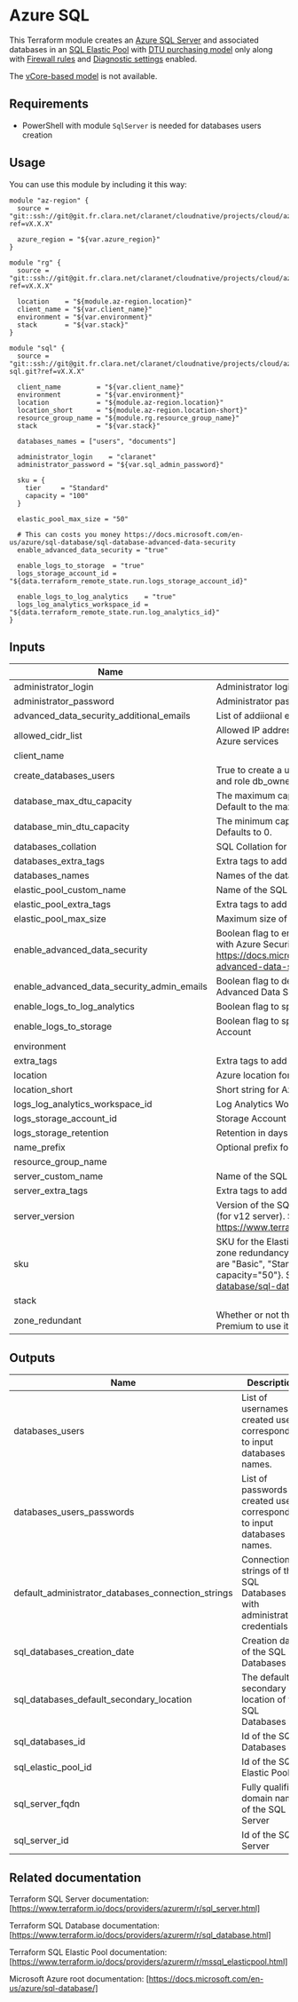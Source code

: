 # Azure SQL

This Terraform module creates an [Azure SQL Server](https://docs.microsoft.com/en-us/azure/sql-database/sql-database-servers) 
and associated databases in an [SQL Elastic Pool](https://docs.microsoft.com/en-us/azure/sql-database/sql-database-elastic-pool) 
with [DTU purchasing model](https://docs.microsoft.com/en-us/azure/sql-database/sql-database-service-tiers-dtu) 
only along with [Firewall rules](https://docs.microsoft.com/en-us/azure/sql-database/sql-database-firewall-configure) 
and [Diagnostic settings](https://docs.microsoft.com/en-us/azure/sql-database/sql-database-metrics-diag-logging) 
enabled.

The [vCore-based model](https://docs.microsoft.com/en-us/azure/sql-database/sql-database-service-tiers-vcore)
is not available.

## Requirements
* PowerShell with module `SqlServer` is needed for databases users creation

## Usage
You can use this module by including it this way:
```hcl
module "az-region" {
  source = "git::ssh://git@git.fr.clara.net/claranet/cloudnative/projects/cloud/azure/terraform/modules/regions.git?ref=vX.X.X"

  azure_region = "${var.azure_region}"
}

module "rg" {
  source = "git::ssh://git@git.fr.clara.net/claranet/cloudnative/projects/cloud/azure/terraform/modules/rg.git?ref=vX.X.X"

  location    = "${module.az-region.location}"
  client_name = "${var.client_name}"
  environment = "${var.environment}"
  stack       = "${var.stack}"
}

module "sql" {
  source = "git::ssh://git@git.fr.clara.net/claranet/cloudnative/projects/cloud/azure/terraform/features/db-sql.git?ref=vX.X.X"

  client_name         = "${var.client_name}"
  environment         = "${var.environment}"
  location            = "${module.az-region.location}"
  location_short      = "${module.az-region.location-short}"
  resource_group_name = "${module.rg.resource_group_name}"
  stack               = "${var.stack}"

  databases_names = ["users", "documents"]

  administrator_login    = "claranet"
  administrator_password = "${var.sql_admin_password}"

  sku = {
    tier     = "Standard"
    capacity = "100"
  }

  elastic_pool_max_size = "50"

  # This can costs you money https://docs.microsoft.com/en-us/azure/sql-database/sql-database-advanced-data-security
  enable_advanced_data_security = "true"

  enable_logs_to_storage  = "true"
  logs_storage_account_id = "${data.terraform_remote_state.run.logs_storage_account_id}"

  enable_logs_to_log_analytics    = "true"
  logs_log_analytics_workspace_id = "${data.terraform_remote_state.run.log_analytics_id}"
}
```

## Inputs

| Name | Description | Type | Default | Required |
|------|-------------|:----:|:-----:|:-----:|
| administrator\_login | Administrator login for SQL Server | string | n/a | yes |
| administrator\_password | Administrator password for SQL Server | string | n/a | yes |
| advanced\_data\_security\_additional\_emails | List of addiional email addresses for Advanced Data Security alerts. | list | `<list>` | no |
| allowed\_cidr\_list | Allowed IP addresses to access the server in CIDR format. Default to all Azure services | list | `<list>` | no |
| client\_name |  | string | n/a | yes |
| create\_databases\_users | True to create a user named <db>_user per database with generated password and role db_owner. | string | `"true"` | no |
| database\_max\_dtu\_capacity | The maximum capacity any one database can consume in the Elastic Pool. Default to the max Elastic Pool capacity. | string | `""` | no |
| database\_min\_dtu\_capacity | The minimum capacity all databases are guaranteed in the Elastic Pool. Defaults to 0. | string | `"0"` | no |
| databases\_collation | SQL Collation for the databases | string | `"SQL_LATIN1_GENERAL_CP1_CI_AS"` | no |
| databases\_extra\_tags | Extra tags to add on the SQL databases | map | `<map>` | no |
| databases\_names | Names of the databases to create for this server | list | n/a | yes |
| elastic\_pool\_custom\_name | Name of the SQL Elastic Pool, generated if not set. | string | `""` | no |
| elastic\_pool\_extra\_tags | Extra tags to add on the SQL Elastic Pool | map | `<map>` | no |
| elastic\_pool\_max\_size | Maximum size of the Elastic Pool in gigabytes | string | n/a | yes |
| enable\_advanced\_data\_security | Boolean flag to enable Advanced Data Security. The cost of ADS is aligned with Azure Security Center standard tier pricing. See https://docs.microsoft.com/en-us/azure/sql-database/sql-database-advanced-data-security | string | `"false"` | no |
| enable\_advanced\_data\_security\_admin\_emails | Boolean flag to define if account administrators should be emailed with Advanced Data Security alerts. | string | `"false"` | no |
| enable\_logs\_to\_log\_analytics | Boolean flag to specify whether the logs should be sent to Log Analytics | string | `"false"` | no |
| enable\_logs\_to\_storage | Boolean flag to specify whether the logs should be sent to the Storage Account | string | `"false"` | no |
| environment |  | string | n/a | yes |
| extra\_tags | Extra tags to add | map | `<map>` | no |
| location | Azure location for SQL Server. | string | n/a | yes |
| location\_short | Short string for Azure location. | string | n/a | yes |
| logs\_log\_analytics\_workspace\_id | Log Analytics Workspace id for logs | string | `""` | no |
| logs\_storage\_account\_id | Storage Account id for logs | string | `""` | no |
| logs\_storage\_retention | Retention in days for logs on Storage Account | string | `"30"` | no |
| name\_prefix | Optional prefix for the generated name | string | `""` | no |
| resource\_group\_name |  | string | n/a | yes |
| server\_custom\_name | Name of the SQL Server, generated if not set. | string | `""` | no |
| server\_extra\_tags | Extra tags to add on SQL Server | map | `<map>` | no |
| server\_version | Version of the SQL Server. Valid values are: 2.0 (for v11 server) and 12.0 (for v12 server). See https://www.terraform.io/docs/providers/azurerm/r/sql_server.html#version | string | `"12.0"` | no |
| sku | SKU for the Elastic Pool with tier and eDTUs capacity. Premium tier with zone redundancy is mandatory for high availability.     Possible values for tier are "Basic", "Standard", or "Premium". Example {tier="Standard", capacity="50"}.     See https://docs.microsoft.com/en-us/azure/sql-database/sql-database-dtu-resource-limits-elastic-pools" | map | n/a | yes |
| stack |  | string | n/a | yes |
| zone\_redundant | Whether or not the Elastic Pool is zone redundant, SKU tier must be Premium to use it. This is mandatory for high availability. | string | `"false"` | no |

## Outputs

| Name | Description |
|------|-------------|
| databases\_users | List of usernames of created users corresponding to input databases names. |
| databases\_users\_passwords | List of passwords of created users corresponding to input databases names. |
| default\_administrator\_databases\_connection\_strings | Connection strings of the SQL Databases with administrator credentials |
| sql\_databases\_creation\_date | Creation date of the SQL Databases |
| sql\_databases\_default\_secondary\_location | The default secondary location of the SQL Databases |
| sql\_databases\_id | Id of the SQL Databases |
| sql\_elastic\_pool\_id | Id of the SQL Elastic Pool |
| sql\_server\_fqdn | Fully qualified domain name of the SQL Server |
| sql\_server\_id | Id of the SQL Server |

## Related documentation

Terraform SQL Server documentation: [https://www.terraform.io/docs/providers/azurerm/r/sql_server.html]

Terraform SQL Database documentation: [https://www.terraform.io/docs/providers/azurerm/r/sql_database.html]

Terraform SQL Elastic Pool documentation: [https://www.terraform.io/docs/providers/azurerm/r/mssql_elasticpool.html]

Microsoft Azure root documentation: [https://docs.microsoft.com/en-us/azure/sql-database/]
